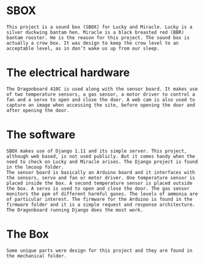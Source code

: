 ﻿# SBOX
	This project is a sound box (SBOX) for Lucky and Miracle. Lucky is a silver duckwing bantam hen. Miracle is a black breasted red (BBR) bantam rooster. He is the reason for this project. The sound box is actually a crow box. It was design to keep the crow level to an acceptable level, as in don’t wake us up from our sleep.

# The electrical hardware
	The Dragonboard 410C is used along with the sensor board. It makes use of two temperature sensors, a gas sensor, a motor driver to control a fan and a servo to open and close the door. A web cam is also used to capture an image when accessing the site, before opening the door and after opening the door. 

# The software
	SBOX makes use of Django 1.11 and its simple server. This project, although web based, is not used publicly. But it comes handy when the need to check on Lucky and Miracle arises. The Django project is found in the lmcoop folder.
	The sensor board is basically an Arduino board and it interfaces with the sensors, servo and fan or motor driver. One temperature sensor is placed inside the box. A second temperature sensor is placed outside the box. A servo is used to open and close the door. The gas sensor monitors the ppm of different harmful gases. The levels of ammonia are of particular interest. The firmware for the Arduino is found in the firmware folder and it is a simple request and response architecture. The Dragonboard running Django does the most work.

# The Box
	Some unique parts were design for this project and they are found in the mechanical folder.

